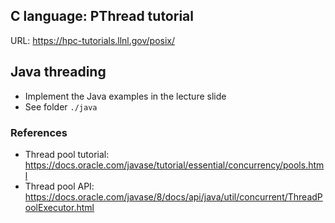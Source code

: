 

## C language: PThread tutorial
URL: https://hpc-tutorials.llnl.gov/posix/

## Java threading
- Implement the Java examples in the lecture slide
- See folder `./java`

### References
- Thread pool tutorial: https://docs.oracle.com/javase/tutorial/essential/concurrency/pools.html
- Thread pool API: https://docs.oracle.com/javase/8/docs/api/java/util/concurrent/ThreadPoolExecutor.html
